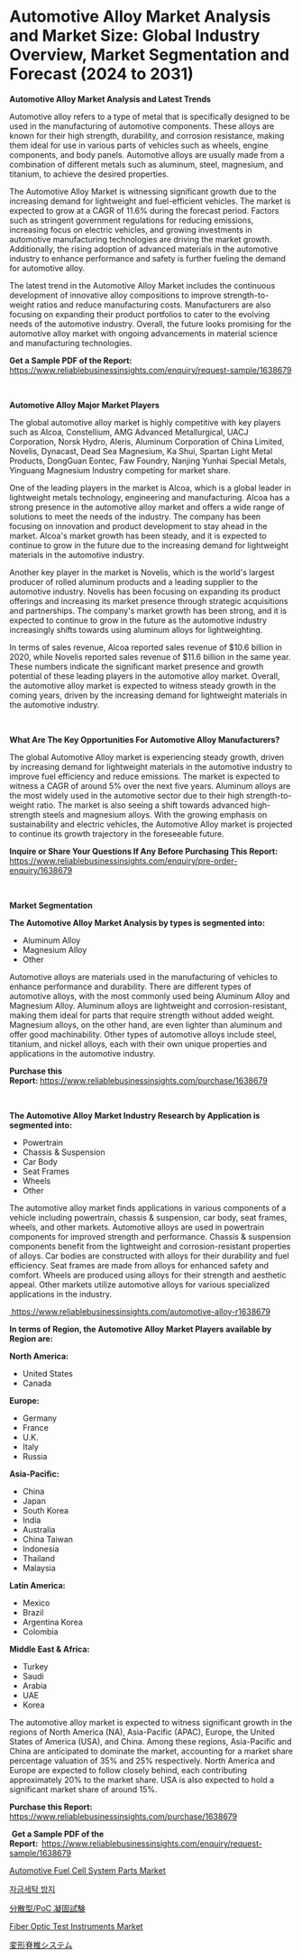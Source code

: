<p><h1>Automotive Alloy Market Analysis and Market Size: Global Industry Overview, Market Segmentation and Forecast (2024 to 2031)</h1></p><p><strong>Automotive Alloy Market Analysis and Latest Trends</strong></p>
<p><p>Automotive alloy refers to a type of metal that is specifically designed to be used in the manufacturing of automotive components. These alloys are known for their high strength, durability, and corrosion resistance, making them ideal for use in various parts of vehicles such as wheels, engine components, and body panels. Automotive alloys are usually made from a combination of different metals such as aluminum, steel, magnesium, and titanium, to achieve the desired properties.</p><p>The Automotive Alloy Market is witnessing significant growth due to the increasing demand for lightweight and fuel-efficient vehicles. The market is expected to grow at a CAGR of 11.6% during the forecast period. Factors such as stringent government regulations for reducing emissions, increasing focus on electric vehicles, and growing investments in automotive manufacturing technologies are driving the market growth. Additionally, the rising adoption of advanced materials in the automotive industry to enhance performance and safety is further fueling the demand for automotive alloy.</p><p>The latest trend in the Automotive Alloy Market includes the continuous development of innovative alloy compositions to improve strength-to-weight ratios and reduce manufacturing costs. Manufacturers are also focusing on expanding their product portfolios to cater to the evolving needs of the automotive industry. Overall, the future looks promising for the automotive alloy market with ongoing advancements in material science and manufacturing technologies.</p></p>
<p><strong>Get a Sample PDF of the Report:&nbsp;</strong> <a href="https://www.reliablebusinessinsights.com/enquiry/request-sample/1638679">https://www.reliablebusinessinsights.com/enquiry/request-sample/1638679</a></p>
<p>&nbsp;</p>
<p><strong>Automotive Alloy Major Market Players</strong></p>
<p><p>The global automotive alloy market is highly competitive with key players such as Alcoa, Constellium, AMG Advanced Metallurgical, UACJ Corporation, Norsk Hydro, Aleris, Aluminum Corporation of China Limited, Novelis, Dynacast, Dead Sea Magnesium, Ka Shui, Spartan Light Metal Products, DongGuan Eontec, Faw Foundry, Nanjing Yunhai Special Metals, Yinguang Magnesium Industry competing for market share.</p><p>One of the leading players in the market is Alcoa, which is a global leader in lightweight metals technology, engineering and manufacturing. Alcoa has a strong presence in the automotive alloy market and offers a wide range of solutions to meet the needs of the industry. The company has been focusing on innovation and product development to stay ahead in the market. Alcoa's market growth has been steady, and it is expected to continue to grow in the future due to the increasing demand for lightweight materials in the automotive industry.</p><p>Another key player in the market is Novelis, which is the world's largest producer of rolled aluminum products and a leading supplier to the automotive industry. Novelis has been focusing on expanding its product offerings and increasing its market presence through strategic acquisitions and partnerships. The company's market growth has been strong, and it is expected to continue to grow in the future as the automotive industry increasingly shifts towards using aluminum alloys for lightweighting.</p><p>In terms of sales revenue, Alcoa reported sales revenue of $10.6 billion in 2020, while Novelis reported sales revenue of $11.6 billion in the same year. These numbers indicate the significant market presence and growth potential of these leading players in the automotive alloy market. Overall, the automotive alloy market is expected to witness steady growth in the coming years, driven by the increasing demand for lightweight materials in the automotive industry.</p></p>
<p>&nbsp;</p>
<p><strong>What Are The Key Opportunities For Automotive Alloy Manufacturers?</strong></p>
<p><p>The global Automotive Alloy market is experiencing steady growth, driven by increasing demand for lightweight materials in the automotive industry to improve fuel efficiency and reduce emissions. The market is expected to witness a CAGR of around 5% over the next five years. Aluminum alloys are the most widely used in the automotive sector due to their high strength-to-weight ratio. The market is also seeing a shift towards advanced high-strength steels and magnesium alloys. With the growing emphasis on sustainability and electric vehicles, the Automotive Alloy market is projected to continue its growth trajectory in the foreseeable future.</p></p>
<p><strong>Inquire or Share Your Questions If Any Before Purchasing This Report:</strong> <a href="https://www.reliablebusinessinsights.com/enquiry/pre-order-enquiry/1638679">https://www.reliablebusinessinsights.com/enquiry/pre-order-enquiry/1638679</a></p>
<p>&nbsp;</p>
<p><strong>Market Segmentation</strong></p>
<p><strong>The Automotive Alloy Market Analysis by types is segmented into:</strong></p>
<p><ul><li>Aluminum Alloy</li><li>Magnesium Alloy</li><li>Other</li></ul></p>
<p><p>Automotive alloys are materials used in the manufacturing of vehicles to enhance performance and durability. There are different types of automotive alloys, with the most commonly used being Aluminum Alloy and Magnesium Alloy. Aluminum alloys are lightweight and corrosion-resistant, making them ideal for parts that require strength without added weight. Magnesium alloys, on the other hand, are even lighter than aluminum and offer good machinability. Other types of automotive alloys include steel, titanium, and nickel alloys, each with their own unique properties and applications in the automotive industry.</p></p>
<p><strong>Purchase this Report:&nbsp;</strong><a href="https://www.reliablebusinessinsights.com/purchase/1638679">https://www.reliablebusinessinsights.com/purchase/1638679</a></p>
<p>&nbsp;</p>
<p><strong>The Automotive Alloy Market Industry Research by Application is segmented into:</strong></p>
<p><ul><li>Powertrain</li><li>Chassis & Suspension</li><li>Car Body</li><li>Seat Frames</li><li>Wheels</li><li>Other</li></ul></p>
<p><p>The automotive alloy market finds applications in various components of a vehicle including powertrain, chassis & suspension, car body, seat frames, wheels, and other markets. Automotive alloys are used in powertrain components for improved strength and performance. Chassis & suspension components benefit from the lightweight and corrosion-resistant properties of alloys. Car bodies are constructed with alloys for their durability and fuel efficiency. Seat frames are made from alloys for enhanced safety and comfort. Wheels are produced using alloys for their strength and aesthetic appeal. Other markets utilize automotive alloys for various specialized applications in the industry.</p></p>
<p><a href="https://www.reliablebusinessinsights.com/automotive-alloy-r1638679">&nbsp;https://www.reliablebusinessinsights.com/automotive-alloy-r1638679</a></p>
<p><strong>In terms of Region, the Automotive Alloy Market Players available by Region are:</strong></p>
<p>
    <p> <strong> North America: </strong>
        <ul>
            <li>United States</li>
            <li>Canada</li>
        </ul>
        </p> 
    <p> <strong> Europe: </strong>
        <ul>
            <li>Germany</li>
            <li>France</li>
            <li>U.K.</li>
            <li>Italy</li>
            <li>Russia</li>
        </ul>
        </p> 
    <p> <strong> Asia-Pacific: </strong>
        <ul>
            <li>China</li>
            <li>Japan</li>
            <li>South Korea</li>
            <li>India</li>
            <li>Australia</li>
            <li>China Taiwan</li>
            <li>Indonesia</li>
            <li>Thailand</li>
            <li>Malaysia</li>
        </ul>
        </p> 
    <p> <strong> Latin America: </strong>
        <ul>
            <li>Mexico</li>
            <li>Brazil</li>
            <li>Argentina Korea</li>
            <li>Colombia</li>
        </ul>
        </p> 
    <p> <strong> Middle East & Africa: </strong>
        <ul>
            <li>Turkey</li>
            <li>Saudi</li>
            <li>Arabia</li>
            <li>UAE</li>
            <li>Korea</li>
        </ul>
    </p>
    </p>
<p><p>The automotive alloy market is expected to witness significant growth in the regions of North America (NA), Asia-Pacific (APAC), Europe, the United States of America (USA), and China. Among these regions, Asia-Pacific and China are anticipated to dominate the market, accounting for a market share percentage valuation of 35% and 25% respectively. North America and Europe are expected to follow closely behind, each contributing approximately 20% to the market share. USA is also expected to hold a significant market share of around 15%.</p></p>
<p><strong>Purchase this Report: </strong><a href="https://www.reliablebusinessinsights.com/purchase/1638679">https://www.reliablebusinessinsights.com/purchase/1638679</a></p>
<p>&nbsp;<strong>Get a Sample PDF of the Report:&nbsp;&nbsp;</strong><a href="https://www.reliablebusinessinsights.com/enquiry/request-sample/1638679">https://www.reliablebusinessinsights.com/enquiry/request-sample/1638679</a></p>
<p><strong></strong></p>
<p><p><a href="https://github.com/fiixsa/Market-Research-Report-List-2/blob/main/automotive-fuel-cell-system-parts-market.md">Automotive Fuel Cell System Parts Market</a></p><p><a href="https://github.com/khytkeqagplkzqvh/Market-Research-Report-List-2/blob/main/706276483057.md">자금세탁 방지</a></p><p><a href="https://github.com/xnljig2898992/Market-Research-Report-List-2/blob/main/356970093402.md">分散型/PoC 凝固試験</a></p><p><a href="https://issuu.com/reportprime-2/docs/fiber-optic-test-instruments-market-size-2030.pptx">Fiber Optic Test Instruments Market</a></p><p><a href="https://github.com/adcxff01450218/Market-Research-Report-List-2/blob/main/760747593403.md">変形脊椎システム</a></p></p>